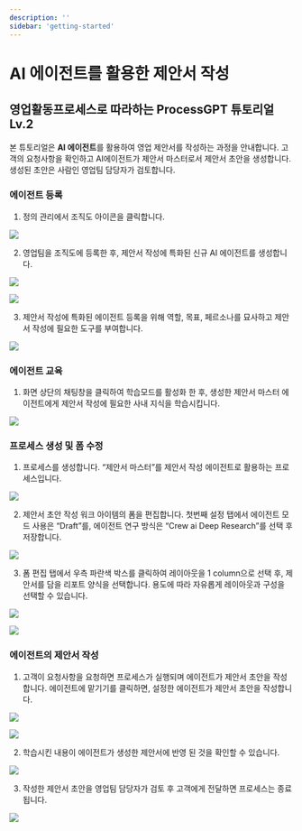 ```yaml
---
description: ''
sidebar: 'getting-started'
---
```


# AI 에이전트를 활용한 제안서 작성

## 영업활동프로세스로 따라하는 ProcessGPT 튜토리얼 Lv.2

본 튜토리얼은 **AI 에이전트**를 활용하여 영업 제안서를 작성하는 과정을 안내합니다.
고객의 요청사항을 확인하고 AI에이전트가 제안서 마스터로서 제안서 초안을 생성합니다. 생성된 초안은 사람인 영업팀 담당자가 검토합니다. 


### 에이전트 등록

1. 정의 관리에서 조직도 아이콘을 클릭합니다.

![](../../uengine-image/process-gpt/tutorial/lv2-1.png)
<br>

2. 영업팀을 조직도에 등록한 후, 제안서 작성에 특화된 신규 AI 에이전트를 생성합니다.

![](../../uengine-image/process-gpt/tutorial/lv2-2.png)

![](../../uengine-image/process-gpt/tutorial/lv2-3.png)
<br>

3. 제안서 작성에 특화된 에이전트 등록을 위해 역할, 목표, 페르소나를 묘사하고 제안서 작성에 필요한 도구를 부여합니다.

![](../../uengine-image/process-gpt/tutorial/lv2-4.png)
<br>


### 에이전트 교육

1. 화면 상단의 채팅창을 클릭하여 학습모드를 활성화 한 후, 생성한 제안서 마스터 에이전트에게 제안서 작성에 필요한 사내 지식을 학습시킵니다.

![](../../uengine-image/process-gpt/tutorial/lv2-5.png)
<br>


### 프로세스 생성 및 폼 수정

1. 프로세스를 생성합니다. “제안서 마스터”를 제안서 작성 에이전트로 활용하는 프로세스입니다.

![](../../uengine-image/process-gpt/tutorial/lv2-6.png)
<br>

2. 제안서 초안 작성 워크 아이템의 폼을 편집합니다. 첫번째 설정 탭에서 에이전트 모드 사용은 “Draft”를, 에이전트 연구 방식은 “Crew ai Deep Research”를 선택 후 저장합니다.

![](../../uengine-image/process-gpt/tutorial/lv2-7.png)
<br>

3. 폼 편집 탭에서 우측 파란색 박스를 클릭하여 레이아웃을 1 column으로 선택 후, 제안서를 담을 리포트 양식을 선택합니다. 용도에 따라 자유롭게 레이아웃과 구성을 선택할 수 있습니다.

![](../../uengine-image/process-gpt/tutorial/lv2-8.png)

![](../../uengine-image/process-gpt/tutorial/lv2-9.png)
<br>


### 에이전트의 제안서 작성

1. 고객이 요청사항을 요청하면 프로세스가 실행되며 에이전트가 제안서 초안을 작성합니다. 에이전트에 맡기기를 클릭하면, 설정한 에이전트가 제안서 초안을 작성합니다.

![](../../uengine-image/process-gpt/tutorial/lv2-10.png)

![](../../uengine-image/process-gpt/tutorial/lv2-11.png)
<br>

2. 학습시킨 내용이 에이전트가 생성한 제안서에 반영 된 것을 확인할 수 있습니다.

![](../../uengine-image/process-gpt/tutorial/lv2-12.png)
<br>

3. 작성한 제안서 초안을 영업팀 담당자가 검토 후 고객에게 전달하면 프로세스는 종료됩니다.

![](../../uengine-image/process-gpt/tutorial/lv2-13.png)

